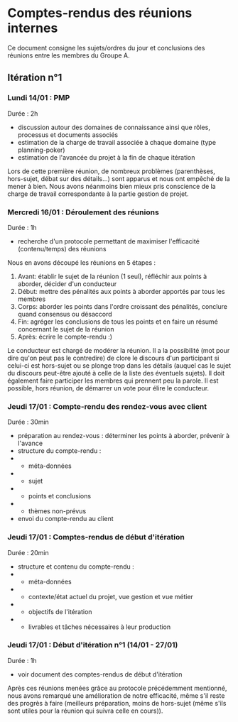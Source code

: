 ﻿# Comptes-rendus des réunions internes

Ce document consigne les sujets/ordres du jour et conclusions des réunions entre les membres du Groupe A.

## Itération n°1

### Lundi 14/01 : PMP
Durée : 2h 
- discussion autour des domaines de connaissance ainsi que rôles, processus et documents associés
- estimation de la charge de travail associée à chaque domaine (type planning-poker)
- estimation de l'avancée du projet à la fin de chaque itération

Lors de cette première réunion, de nombreux problèmes (parenthèses, hors-sujet, débat sur des détails...) sont apparus et nous ont empêché de la mener à bien. Nous avons néanmoins bien mieux pris conscience de la charge de travail correspondante à la partie gestion de projet.

### Mercredi 16/01 : Déroulement des réunions
Durée : 1h
- recherche d'un protocole permettant de maximiser l'efficacité (contenu/temps) des réunions

Nous en avons découpé les réunions en 5 étapes :

1. Avant: établir le sujet de la réunion (1 seul), réfléchir aux points à aborder, décider d'un conducteur
2. Début: mettre des pénalités aux points à aborder apportés par tous les membres
3. Corps: aborder les points dans l'ordre croissant des pénalités, conclure quand consensus ou désaccord
4. Fin: agréger les conclusions de tous les points et en faire un résumé concernant le sujet de la réunion
5. Après: écrire le compte-rendu :)

Le conducteur est chargé de modérer la réunion. Il a la possibilité (mot pour dire qu'on peut pas le contredire) de clore le discours d'un participant si celui-ci est hors-sujet ou se plonge trop dans les détails (auquel cas le sujet du discours peut-être ajouté à celle de la liste des éventuels sujets). Il doit également faire participer les membres qui prennent peu la parole. Il est possible, hors réunion, de démarrer un vote pour élire le conducteur.

### Jeudi 17/01 : Compte-rendu des rendez-vous avec client
Durée : 30min
- préparation au rendez-vous : déterminer les points à aborder, prévenir à l'avance
- structure du compte-rendu : 
- - méta-données
- - sujet
- - points et conclusions
- - thèmes non-prévus
- envoi du compte-rendu au client

### Jeudi 17/01 : Comptes-rendus de début d'itération
Durée : 20min
- structure et contenu du compte-rendu : 
- - méta-données
- - contexte/état actuel du projet, vue gestion et vue métier
- - objectifs de l'itération
- - livrables et tâches nécessaires à leur production

### Jeudi 17/01 : Début d'itération n°1 (14/01 - 27/01)
Durée : 1h
- voir document des comptes-rendus de début d'itération

Après ces réunions menées grâce au protocole précédemment mentionné, nous avons remarqué une amélioration de notre efficacité, même s'il reste des progrès à faire (meilleurs préparation, moins de hors-sujet (même s'ils sont utiles pour la réunion qui suivra celle en cours)).
